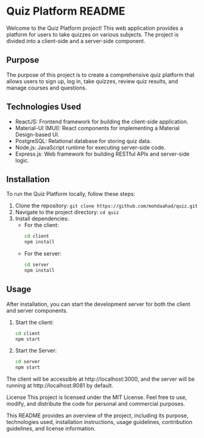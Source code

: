 # Quiz Platform README

Welcome to the Quiz Platform project! This web application provides a platform for users to take quizzes on various subjects. The project is divided into a client-side and a server-side component.

## Purpose

The purpose of this project is to create a comprehensive quiz platform that allows users to sign up, log in, take quizzes, review quiz results, and manage courses and questions.

## Technologies Used

- ReactJS: Frontend framework for building the client-side application.
- Material-UI (MUI): React components for implementing a Material Design-based UI.
- PostgreSQL: Relational database for storing quiz data.
- Node.js: JavaScript runtime for executing server-side code.
- Express.js: Web framework for building RESTful APIs and server-side logic.

## Installation

To run the Quiz Platform locally, follow these steps:

1. Clone the repository: `git clone https://github.com/mohdaahad/quiz.git`
2. Navigate to the project directory: `cd quiz`
3. Install dependencies:
   - For the client:
     ```bash
     cd client
     npm install
     ```
   - For the server:
     ```bash
     cd server
     npm install
     ```

## Usage

After installation, you can start the development server for both the client and server components.

1. Start the client:
   ```bash
   cd client
   npm start
    ```
2. Start the Server:
    ```bash
    cd server
    npm start
    ```

The client will be accessible at http://localhost:3000, and the server will be running at http://localhost:8081 by default.

License
This project is licensed under the MIT License. Feel free to use, modify, and distribute the code for personal and commercial purposes.

This README provides an overview of the project, including its purpose, technologies used, installation instructions, usage guidelines, contribution guidelines, and license information.